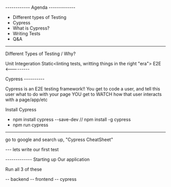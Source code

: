 ------------ Agenda -------------
- Different types of Testing
- Cypress
- What is Cypress?
- Writing Tests
- Q&A


---------------

Different Types of Testing / Why?

Unit <test seperate functions>
Integeration <test our components working toghether>
Static<linting tests, writting things in the right "era">
E2E <--------- <user story testing >

Cypress ----------

Cypress is an E2E testing framework!!
You get to code a user, and tell this user what to do with your page
YOU get to WATCH how that user interacts with a page/app/etc

Install Cypress

- npm install cypress --save-dev   // npm install -g cypress 
- npm run cypress

---------------
go to google
and search up, "Cypress CheatSheet"

--- lets write our first test

------------- Starting up Our application

Run all 3 of these 

-- backend
-- frontend
-- cypress
